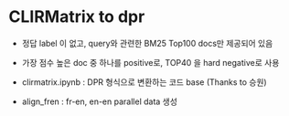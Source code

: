 # CLIRMatrix to dpr

- 정답 label 이 없고, query와 관련한 BM25 Top100 docs만 제공되어 있음
- 가장 점수 높은 doc 중 하나를 positive로, TOP40 을 hard negative로 사용

- clirmatrix.ipynb : DPR 형식으로 변환하는 코드 base (Thanks to 승원)
- align_fren : fr-en, en-en parallel data 생성
